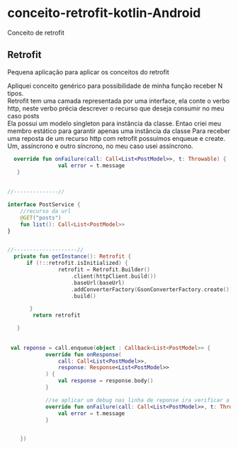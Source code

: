 # conceito-retrofit-kotlin-Android

Conceito de retrofit


## Retrofit

Pequena aplicação para aplicar os conceitos do retrofit </br>

Apliquei conceito genérico para possibilidade de minha função receber N tipos. </br>
Retrofit tem uma camada representada por uma  interface, ela conte  o verbo http, neste verbo précia descrever o recurso que deseja consumir no meu caso posts</br>
Ela possui um modelo singleton para instância da classe. Entao criei meu membro estático para garantir apenas uma instância da classe
Para receber uma reposta de um recurso http com retrofit possuímos enqueue e create. Um, assíncrono e outro síncrono, no meu caso usei assíncrono.


```kotlin
  override fun onFailure(call: Call<List<PostModel>>, t: Throwable) {
                val error = t.message
   }
   
   
//--------------//

interface PostService {
    //recurso da url
    @GET("posts")
    fun list(): Call<List<PostModel>>
}


//--------------------//
  private fun getInstance(): Retrofit {
      if (!::retrofit.isInitialized) {
                retrofit = Retrofit.Builder()
                    .client(httpClient.build())
                    .baseUrl(baseUrl)
                    .addConverterFactory(GsonConverterFactory.create())
                    .build()

       }
        return retrofit

   }
   
   
 val reponse = call.enqueue(object : Callback<List<PostModel>> {
            override fun onResponse(
                call: Call<List<PostModel>>,
                response: Response<List<PostModel>>
            ) {
                val response = response.body()
            }

            //se aplicar um debug nas linha de reponse ira verificar a reponsta e um status 200
            override fun onFailure(call: Call<List<PostModel>>, t: Throwable) {
                val error = t.message
            }


    })   

 ```
